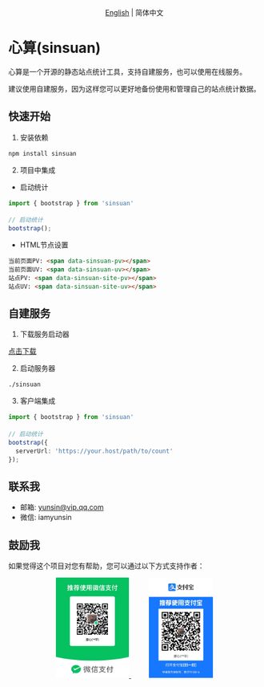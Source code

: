 <p align="center">
    <a href="./README.md">English</a>
    |
    简体中文
</p>

# 心算(sinsuan)

心算是一个开源的静态站点统计工具，支持自建服务，也可以使用在线服务。    

建议使用自建服务，因为这样您可以更好地备份使用和管理自己的站点统计数据。  

## 快速开始

1. 安装依赖

```bash
npm install sinsuan
```

2. 项目中集成  

* 启动统计  

```ts
import { bootstrap } from 'sinsuan'

// 启动统计
bootstrap();
```

* HTML节点设置  

```html
当前页面PV: <span data-sinsuan-pv></span>
当前页面UV: <span data-sinsuan-uv></span>
站点PV: <span data-sinsuan-site-pv></span>
站点UV: <span data-sinsuan-site-uv></span>
```

## 自建服务  

1. 下载服务启动器  

[点击下载](https://github.com/iamyunsin/sinsuan/releases)

2. 启动服务器  

```bash
./sinsuan
```

3. 客户端集成  

```ts
import { bootstrap } from 'sinsuan'

// 启动统计
bootstrap({
  serverUrl: 'https://your.host/path/to/count'
});
```

## 联系我  

* 邮箱: yunsin@vip.qq.com  
* 微信: iamyunsin  

## 鼓励我

如果觉得这个项目对您有帮助，您可以通过以下方式支持作者：

<p align="center">
  <a href="./images/wechat.jpg">
    <img src="./images/wechat.jpg" height="200" />
  </a>
  <span>&nbsp;&nbsp;&nbsp;&nbsp;&nbsp;&nbsp;&nbsp;&nbsp;</span>
  <a href="./images/alipay.jpg">
    <img src="./images/alipay.jpg" height="200" />
  </a>
</p>
